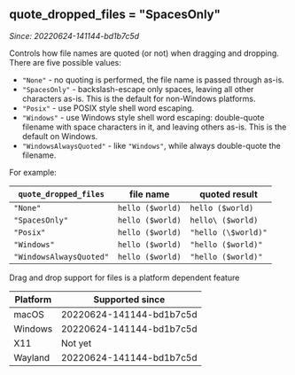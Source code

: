 ## quote_dropped_files = "SpacesOnly"

*Since: 20220624-141144-bd1b7c5d*

Controls how file names are quoted (or not) when dragging and dropping.
There are five possible values:

* `"None"` - no quoting is performed, the file name is passed through as-is.
* `"SpacesOnly"` - backslash-escape only spaces, leaving all other characters as-is.  This is the default for non-Windows platforms.
* `"Posix"` - use POSIX style shell word escaping.
* `"Windows"` - use Windows style shell word escaping: double-quote filename with space characters in it, and leaving others as-is. This is the default on Windows.
* `"WindowsAlwaysQuoted"` - like `"Windows"`, while always double-quote the filename.

For example:

| `quote_dropped_files`   | file name        | quoted result       |
|-------------------------|------------------|---------------------|
| `"None"`                | `hello ($world)` | `hello ($world)`    |
| `"SpacesOnly"`          | `hello ($world)` | `hello\ ($world)`   |
| `"Posix"`               | `hello ($world)` | `"hello (\$world)"` |
| `"Windows"`             | `hello ($world)` | `"hello ($world)"`  |
| `"WindowsAlwaysQuoted"` | `hello ($world)` | `"hello ($world)"`  |

Drag and drop support for files is a platform dependent feature

|Platform  |Supported since    |
|----------|-------------------|
|macOS     |20220624-141144-bd1b7c5d|
|Windows   |20220624-141144-bd1b7c5d|
|X11       |Not yet            |
|Wayland   |20220624-141144-bd1b7c5d|
